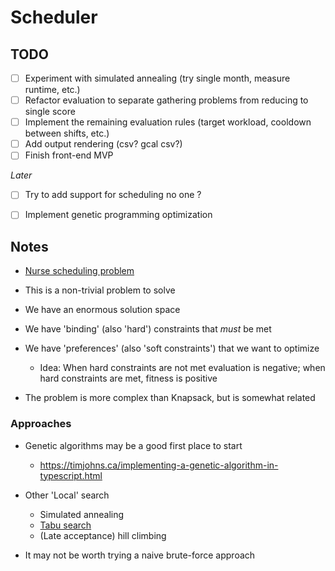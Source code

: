 # Scheduler

## TODO

- [ ] Experiment with simulated annealing (try single month, measure runtime, etc.)
- [ ] Refactor evaluation to separate gathering problems from reducing to single score
- [ ] Implement the remaining evaluation rules (target workload, cooldown between shifts, etc.)
- [ ] Add output rendering (csv? gcal csv?)
- [ ] Finish front-end MVP

*Later*
- [ ] Try to add support for scheduling no one ?
- [ ] Implement genetic programming optimization


## Notes

- [Nurse scheduling problem](https://en.wikipedia.org/wiki/Nurse_scheduling_problem)

- This is a non-trivial problem to solve
- We have an enormous solution space
- We have 'binding' (also 'hard') constraints that *must* be met
- We have 'preferences' (also 'soft constraints') that we want to optimize
  - Idea: When hard constraints are not met evaluation is negative; when hard constraints are met, fitness is positive
- The problem is more complex than Knapsack, but is somewhat related


### Approaches

- Genetic algorithms may be a good first place to start
  - https://timjohns.ca/implementing-a-genetic-algorithm-in-typescript.html

- Other 'Local' search
    - Simulated annealing
    - [Tabu search](https://en.wikipedia.org/wiki/Tabu_search)
    - (Late acceptance) hill climbing

- It may not be worth trying a naive brute-force approach
